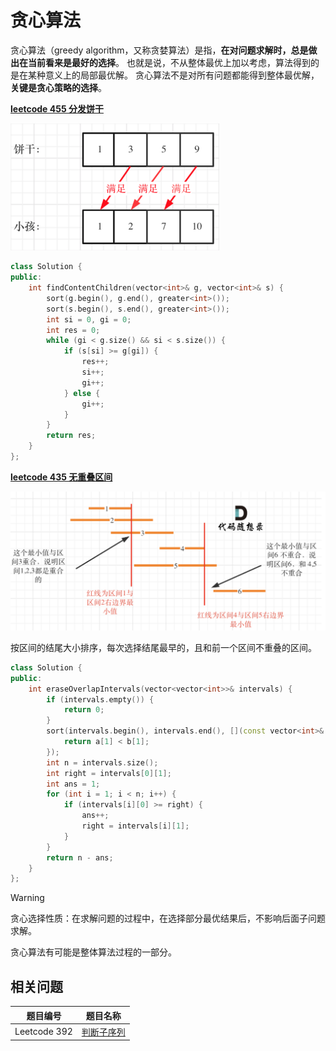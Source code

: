 # 贪心算法

贪心算法（greedy algorithm，又称贪婪算法）是指，**在对问题求解时，总是做出在当前看来是最好的选择**。 也就是说，不从整体最优上加以考虑，算法得到的是在某种意义上的局部最优解。 贪心算法不是对所有问题都能得到整体最优解，**关键是贪心策略的选择**。

**[leetcode 455 分发饼干](https://leetcode.cn/problems/assign-cookies/)**

<img src="../_images/parctice/c3ae1d0ae6c1a0389fdbf2efc0b7abff.png" style="zoom:60%;" />

```cpp
class Solution {
public:
    int findContentChildren(vector<int>& g, vector<int>& s) {
        sort(g.begin(), g.end(), greater<int>());
        sort(s.begin(), s.end(), greater<int>());
        int si = 0, gi = 0;
        int res = 0;
        while (gi < g.size() && si < s.size()) {
            if (s[si] >= g[gi]) {
                res++;
                si++;
                gi++;
            } else {
                gi++;
            }
        }
        return res;
    }
};
```

**[leetcode 435 无重叠区间](https://leetcode.cn/problems/non-overlapping-intervals/)**

<img src="../_images/parctice/1683277001-kXMrWT-image.png" style="zoom:60%;" />

按区间的结尾大小排序，每次选择结尾最早的，且和前一个区间不重叠的区间。

```cpp
class Solution {
public:
    int eraseOverlapIntervals(vector<vector<int>>& intervals) {
        if (intervals.empty()) {
            return 0;
        }
        sort(intervals.begin(), intervals.end(), [](const vector<int>& a, const vector<int>& b) {
            return a[1] < b[1];
        });
        int n = intervals.size();
        int right = intervals[0][1];
        int ans = 1;
        for (int i = 1; i < n; i++) {
            if (intervals[i][0] >= right) {
                ans++;
                right = intervals[i][1];
            }
        }
        return n - ans;
    }
};
```

> [!warning]
>
> 贪心选择性质：在求解问题的过程中，在选择部分最优结果后，不影响后面子问题求解。

贪心算法有可能是整体算法过程的一部分。

## 相关问题

| 题目编号     | 题目名称                                                   |
| ------------ | ---------------------------------------------------------- |
| Leetcode 392 | [判断子序列](https://leetcode.cn/problems/is-subsequence/) |

